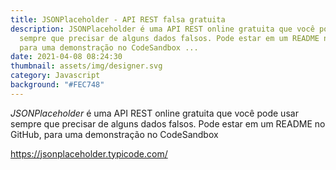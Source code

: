 ```yaml
---
title: JSONPlaceholder - API REST falsa gratuita
description: JSONPlaceholder é uma API REST online gratuita que você pode usar
  sempre que precisar de alguns dados falsos. Pode estar em um README no GitHub,
  para uma demonstração no CodeSandbox ...
date: 2021-04-08 08:24:30
thumbnail: assets/img/designer.svg
category: Javascript
background: "#FEC748"
---
```

*JSONPlaceholder* é uma API REST online gratuita que você pode usar sempre que precisar de alguns dados falsos. Pode estar em um README no GitHub, para uma demonstração no CodeSandbox 

<https://jsonplaceholder.typicode.com/>